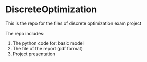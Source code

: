 # DiscreteOptimization
This is the repo for the files of discrete optimization exam project

The repo includes:
1. The python code for: basic model
2. The file of the report (pdf format)
3. Project presentation
